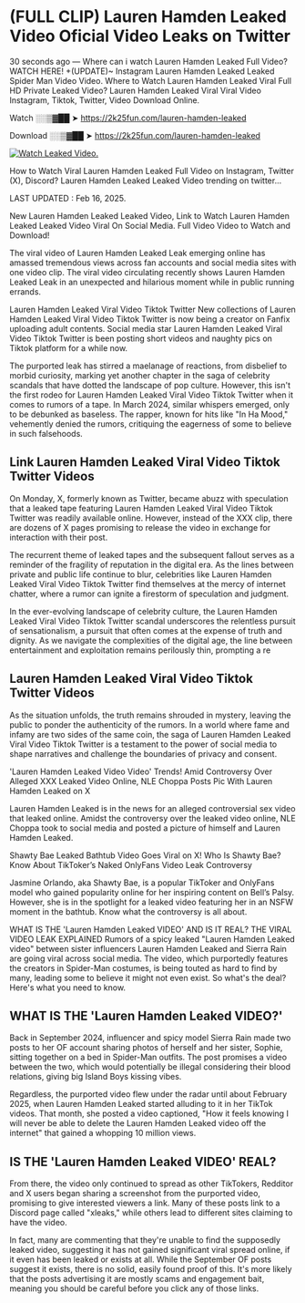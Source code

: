 # (FULL CLIP) Lauren Hamden Leaked Video Oficial Video Leaks on Twitter

30 seconds ago — Where can i watch Lauren Hamden Leaked Full Video? WATCH HERE! +(UPDATE)~ Instagram Lauren Hamden Leaked Leaked Spider Man Video Video. Where to Watch Lauren Hamden Leaked Viral Full HD Private Leaked Video? Lauren Hamden Leaked Viral Viral Video Instagram, Tiktok, Twitter, Video Download Online.

Watch ░░▒▓██ ➤ https://2k25fun.com/lauren-hamden-leaked

Download ░░▒▓██ ➤ https://2k25fun.com/lauren-hamden-leaked

[![Watch Leaked Video.](https://miro.medium.com/v2/resize:fit:828/format:webp/1*cilzJN44JGOrTw9NJCrNHA.gif "Watch Leaked Video")](https://2k25fun.com/lauren-hamden-leaked)

How to Watch Viral Lauren Hamden Leaked Full Video on Instagram, Twitter (X), Discord? Lauren Hamden Leaked Leaked Video trending on twitter...

LAST UPDATED : Feb 16, 2025.

New Lauren Hamden Leaked Leaked Video, Link to Watch Lauren Hamden Leaked Leaked Video Viral On Social Media. Full Video Video to Watch and Download!

The viral video of Lauren Hamden Leaked Leak emerging online has amassed tremendous views across fan accounts and social media sites with one video clip. The viral video circulating recently shows Lauren Hamden Leaked Leak in an unexpected and hilarious moment while in public running errands.

Lauren Hamden Leaked Viral Video Tiktok Twitter New collections of Lauren Hamden Leaked Viral Video Tiktok Twitter is now being a creator on Fanfix uploading adult contents. Social media star Lauren Hamden Leaked Viral Video Tiktok Twitter is been posting short videos and naughty pics on Tiktok platform for a while now.

The purported leak has stirred a maelanage of reactions, from disbelief to morbid curiosity, marking yet another chapter in the saga of celebrity scandals that have dotted the landscape of pop culture. However, this isn't the first rodeo for Lauren Hamden Leaked Viral Video Tiktok Twitter when it comes to rumors of a tape. In March 2024, similar whispers emerged, only to be debunked as baseless. The rapper, known for hits like "In Ha Mood," vehemently denied the rumors, critiquing the eagerness of some to believe in such falsehoods.

## Link Lauren Hamden Leaked Viral Video Tiktok Twitter Videos

On Monday, X, formerly known as Twitter, became abuzz with speculation that a leaked tape featuring Lauren Hamden Leaked Viral Video Tiktok Twitter was readily available online. However, instead of the XXX clip, there are dozens of X pages promising to release the video in exchange for interaction with their post.

The recurrent theme of leaked tapes and the subsequent fallout serves as a reminder of the fragility of reputation in the digital era. As the lines between private and public life continue to blur, celebrities like Lauren Hamden Leaked Viral Video Tiktok Twitter find themselves at the mercy of internet chatter, where a rumor can ignite a firestorm of speculation and judgment.

In the ever-evolving landscape of celebrity culture, the Lauren Hamden Leaked Viral Video Tiktok Twitter scandal underscores the relentless pursuit of sensationalism, a pursuit that often comes at the expense of truth and dignity. As we navigate the complexities of the digital age, the line between entertainment and exploitation remains perilously thin, prompting a re

##  Lauren Hamden Leaked Viral Video Tiktok Twitter Videos

As the situation unfolds, the truth remains shrouded in mystery, leaving the public to ponder the authenticity of the rumors. In a world where fame and infamy are two sides of the same coin, the saga of Lauren Hamden Leaked Viral Video Tiktok Twitter is a testament to the power of social media to shape narratives and challenge the boundaries of privacy and consent.

'Lauren Hamden Leaked Video Video' Trends! Amid Controversy Over Alleged XXX Leaked Video Online, NLE Choppa Posts Pic With Lauren Hamden Leaked on X

Lauren Hamden Leaked is in the news for an alleged controversial sex video that leaked online. Amidst the controversy over the leaked video online, NLE Choppa took to social media and posted a picture of himself and Lauren Hamden Leaked.

Shawty Bae Leaked Bathtub Video Goes Viral on X! Who Is Shawty Bae? Know About TikToker’s Naked OnlyFans Video Leak Controversy

Jasmine Orlando, aka Shawty Bae, is a popular TikToker and OnlyFans model who gained popularity online for her inspiring content on Bell’s Palsy. However, she is in the spotlight for a leaked video featuring her in an NSFW moment in the bathtub. Know what the controversy is all about.

WHAT IS THE 'Lauren Hamden Leaked VIDEO' AND IS IT REAL? THE VIRAL VIDEO LEAK EXPLAINED Rumors of a spicy leaked "Lauren Hamden Leaked video" between sister influencers Lauren Hamden Leaked and Sierra Rain are going viral across social media. The video, which purportedly features the creators in Spider-Man costumes, is being touted as hard to find by many, leading some to believe it might not even exist. So what's the deal? Here's what you need to know.

## WHAT IS THE 'Lauren Hamden Leaked VIDEO?'

Back in September 2024, influencer and spicy model Sierra Rain made two posts to her OF account sharing photos of herself and her sister, Sophie, sitting together on a bed in Spider-Man outfits. The post promises a video between the two, which would potentially be illegal considering their blood relations, giving big Island Boys kissing vibes.

Regardless, the purported video flew under the radar until about February 2025, when Lauren Hamden Leaked started alluding to it in her TikTok videos. That month, she posted a video captioned, "How it feels knowing I will never be able to delete the Lauren Hamden Leaked video off the internet" that gained a whopping 10 million views.

## IS THE 'Lauren Hamden Leaked VIDEO' REAL?

From there, the video only continued to spread as other TikTokers, Redditor and X users began sharing a screenshot from the purported video, promising to give interested viewers a link. Many of these posts link to a Discord page called "xleaks," while others lead to different sites claiming to have the video.

In fact, many are commenting that they're unable to find the supposedly leaked video, suggesting it has not gained significant viral spread online, if it even has been leaked or exists at all. While the September OF posts suggest it exists, there is no solid, easily found proof of this. It's more likely that the posts advertising it are mostly scams and engagement bait, meaning you should be careful before you click any of those links.